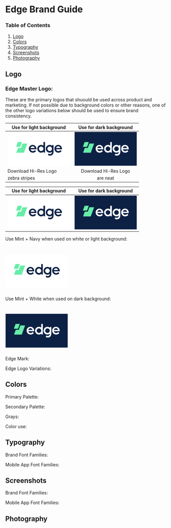 # Edge Brand Guide

### Table of Contents
1. [Logo](#logo)
2. [Colors](#colors)
3. [Typography](#typography)
4. [Screenshots](#screenshots)
5. [Photography](#photography)

## Logo

### Edge Master Logo:
These are the primary logos that shuould be used across product and marketing. If not possible due to background colors or other reasons, one of the other logo variations below should be used to ensure brand consistency.

| Use for light background | Use for dark background |
| ------------- |:-------------:|
| ![Master Logo Mint and Navy](https://github.com/Reipun/waffle-beans/blob/master/Edge_MasterLogo_LightBg.png) | ![Master Logo White and Navy](https://github.com/Reipun/waffle-beans/blob/master/Edge_MasterLogo_DarkBg.png) |
| Download Hi-Res Logo | Download Hi-Res Logo |
| zebra stripes | are neat      |


| Use for light background | Use for dark background |
| ------------- |:-------------:|
| ![Master Logo Mint and Navy](https://github.com/Reipun/waffle-beans/blob/master/Edge_MasterLogo_LightBg.png)       | ![Master Logo White and Navy](https://github.com/Reipun/waffle-beans/blob/master/Edge_MasterLogo_DarkBg.png) | Download Hi-Res Logo | Download Hi-Res Logo   |


Use Mint + Navy when used on white or light background:
# ![Master Logo Mint and Navy](https://github.com/Reipun/waffle-beans/blob/master/Edge_MasterLogo_LightBg.png) 

Use Mint + White when used on dark background:
# ![Master Logo White and Navy](https://github.com/Reipun/waffle-beans/blob/master/Edge_MasterLogo_DarkBg.png)

Edge Mark:


Edge Logo Variations:


## Colors

Primary Palette:


Secondary Palette:


Grays:


Color use:


## Typography

Brand Font Families:


Mobile App Font Families:



## Screenshots

Brand Font Families:


Mobile App Font Families:


## Photography





